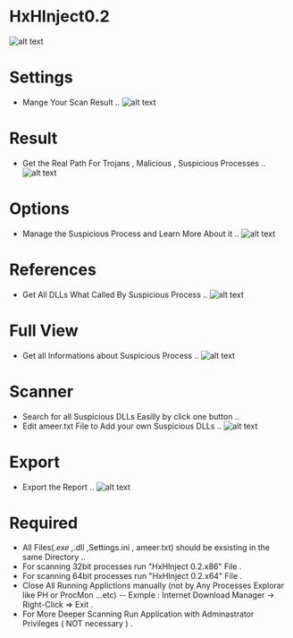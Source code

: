 # HxHInject0.2
![alt text](https://raw.githubusercontent.com/ServerDotApk/HxHInject0.2/master/thumbnails/gture.JPG)

# Settings
* Mange Your Scan Result .. 
![alt text](https://raw.githubusercontent.com/ServerDotApk/HxHInject0.2/master/thumbnails/gui7.JPG)

# Result
* Get the Real Path For Trojans , Malicious , Suspicious Processes ..
![alt text](https://raw.githubusercontent.com/ServerDotApk/HxHInject0.2/master/thumbnails/gui.JPG)

# Options 
* Manage the Suspicious Process and Learn More About it ..
![alt text](https://raw.githubusercontent.com/ServerDotApk/HxHInject0.2/master/thumbnails/gui1.JPG)

# References
* Get All DLLs What Called By Suspicious Process ..
![alt text](https://raw.githubusercontent.com/ServerDotApk/HxHInject0.2/master/thumbnails/gui2.JPG)

# Full View
* Get all Informations about Suspicious Process ..
![alt text](https://raw.githubusercontent.com/ServerDotApk/HxHInject0.2/master/thumbnails/gui6.JPG)

# Scanner 
* Search for all Suspicious DLLs Easilly by click one button .. 
* Edit ameer.txt File to Add your own Suspicious DLLs ..
![alt text](https://raw.githubusercontent.com/ServerDotApk/HxHInject0.2/master/thumbnails/gui3.JPG)

# Export
* Export the Report ..
![alt text](https://raw.githubusercontent.com/ServerDotApk/HxHInject0.2/master/thumbnails/gui5.JPG)

# Required
* All Files(*.exe ,*.dll ,Settings.ini , ameer.txt) should be exsisting in the same Directory ..
* For scanning 32bit processes run "HxHInject 0.2.x86" File .
* For scanning 64bit processes run "HxHInject 0.2.x64" File .
* Close All Running Applictions manually (not by Any Processes Explorar like PH or ProcMon ...etc)
 -- Exmple : Internet Download Manager -> Right-Click => Exit .
* For More Deeper Scanning Run Application with Adminastrator Privileges ( NOT necessary ) .
